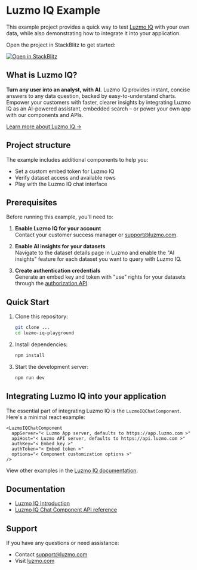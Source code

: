 # Luzmo IQ Example

This example project provides a quick way to test [Luzmo IQ](https://www.luzmo.com/iq) with your own data, while also demonstrating how to integrate it into your application.

Open the project in StackBlitz to get started:

[![Open in StackBlitz](https://developer.stackblitz.com/img/open_in_stackblitz.svg)](https://stackblitz.com/~/github.com/cumulio-internal/react-luzmo-iq-playground)

## What is Luzmo IQ?

**Turn any user into an analyst, with AI.**
Luzmo IQ provides instant, concise answers to any data question, backed by easy-to-understand charts. Empower your customers with faster, clearer insights by integrating Luzmo IQ as an AI-powered assistant, embedded search – or power your own app with our components and APIs.

[Learn more about Luzmo IQ →](https://www.luzmo.com/iq)

## Project structure

The example includes additional components to help you:

- Set a custom embed token for Luzmo IQ
- Verify dataset access and available rows
- Play with the Luzmo IQ chat interface

## Prerequisites

Before running this example, you'll need to:

1. **Enable Luzmo IQ for your account**\
   Contact your customer success manager or [support@luzmo.com](mailto:support@luzmo.com).

2. **Enable AI insights for your datasets**\
   Navigate to the dataset details page in Luzmo and enable the "AI insights" feature for each dataset you want to query with Luzmo IQ.

3. **Create authentication credentials**\
   Generate an embed key and token with "use" rights for your datasets through the [authorization API](https://developer.luzmo.com/api/createAuthorization).

## Quick Start

1. Clone this repository:

   ```bash
   git clone ...
   cd luzmo-iq-playground
   ```

2. Install dependencies:

   ```bash
   npm install
   ```

3. Start the development server:

   ```bash
   npm run dev
   ```

## Integrating Luzmo IQ into your application

The essential part of integrating Luzmo IQ is the `LuzmoIQChatComponent`. Here's a minimal react example:

```
<LuzmoIQChatComponent
  appServer="< Luzmo App server, defaults to https://app.luzmo.com >"
  apiHost="< Luzmo API server, defaults to https://api.luzmo.com >"
  authKey="< Embed key >"
  authToken="< Embed token >"
  options="< Component customization options >"
/>
```

View other examples in the [Luzmo IQ documentation](https://developer.luzmo.com/guide/iq--introduction).

## Documentation

- [Luzmo IQ Introduction](https://developer.luzmo.com/guide/iq--introduction)
- [Luzmo IQ Chat Component API reference](https://developer.luzmo.com/guide/iq--chat-component-api)

## Support

If you have any questions or need assistance:

- Contact [support@luzmo.com](mailto:support@luzmo.com)
- Visit [luzmo.com](https://www.luzmo.com)
